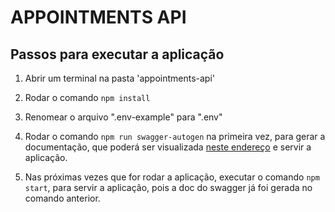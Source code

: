 # APPOINTMENTS API

## Passos para executar a aplicação

1. Abrir um terminal na pasta 'appointments-api'

2. Rodar o comando `npm install`

3. Renomear o arquivo ".env-example" para ".env"

4. Rodar o comando `npm run swagger-autogen` na primeira vez, para gerar a documentação, que poderá ser visualizada [neste endereço](http://localhost:3000/doc) e servir a aplicação.

5. Nas próximas vezes que for rodar a aplicação, executar o comando `npm start`, para servir a aplicação, pois a doc do swagger já foi gerada no comando anterior.
